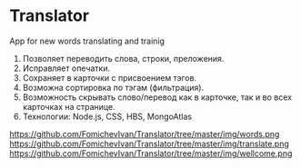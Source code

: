 # Translator
App for new words translating and trainig

1. Позволяет переводить слова, строки, преложения. 
2. Исправляет опечатки.
3. Сохраняет в карточки с присвоением тэгов.
4. Возможна сортировка по тэгам (фильтрация).
5. Возможность скрывать слово/перевод как в карточке, так и во всех карточках на странице. 
6. Технологии: Node.js, CSS, HBS, MongoAtlas


https://github.com/FomichevIvan/Translator/tree/master/img/words.png
https://github.com/FomichevIvan/Translator/tree/master/img/translate.png
https://github.com/FomichevIvan/Translator/tree/master/img/wellcome.png
